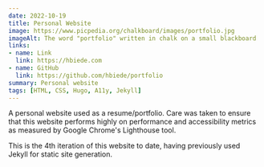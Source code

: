 ```yaml
---
date: 2022-10-19
title: Personal Website
image: https://www.picpedia.org/chalkboard/images/portfolio.jpg
imageAlt: The word "portfolio" written in chalk on a small blackboard
links:
- name: Link
  link: https://hbiede.com
- name: GitHub
  link: https://github.com/hbiede/portfolio
summary: Personal website
tags: [HTML, CSS, Hugo, A11y, Jekyll]
---
```


A personal website used as a resume/portfolio. Care was taken to ensure that this website
performs highly on performance and accessibility metrics as measured by Google Chrome's
Lighthouse tool.

This is the 4th iteration of this website to date, having previously used Jekyll for static site generation.
